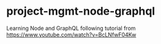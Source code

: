 # project-mgmt-node-graphql
Learning Node and GraphQL following tutorial from https://www.youtube.com/watch?v=BcLNfwF04Kw
